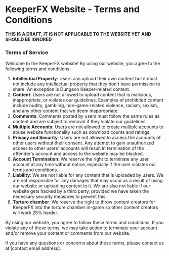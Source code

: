 KeeperFX Website - Terms and Conditions
=======================================

**THIS IS A DRAFT, IT IS NOT APPLICABLE TO THE WEBSITE YET AND SHOULD BE IGNORED**



### Terms of Service

Welcome to the KeeperFX website! By using our website, you agree to the following terms and conditions:

1. **Intellectual Property**: Users can upload their own content but it must not include any intellectual property that they don't have permission to share. An exception is Dungeon Keeper-related content.
2. **Content**: Users are not allowed to upload content that is malicious, inappropriate, or violates our guidelines. Examples of prohibited content include nudity, gambling, non-game-related violence, racism, sexism, and any other content that we deem inappropriate.
3. **Comments**: Comments posted by users must follow the same rules as content and are subject to removal if they violate our guidelines.
4. **Multiple Accounts**: Users are not allowed to create multiple accounts to abuse website functionality such as download counts and ratings.
5. **Privacy and Security**: Users are not allowed to access the accounts of other users without their consent. Any attempt to gain unauthorized access to other users' accounts will result in termination of the offender's account and access to the website may be blocked.
6. **Account Termination**: We reserve the right to terminate any user account at any time without notice, especially if the user violates our terms and conditions.
7. **Liability**: We are not liable for any content that is uploaded by users. We are not responsible for any damages that may occur as a result of using our website or uploading content to it. We are also not liable if our website gets hacked by a third party, provided we have taken the necessary security measures to prevent this.
8. **Torture chamber**: We reserve the right to throw content creators for KeeperFX into the torture chamber in-game so other content creators will work 25% harder.

By using our website, you agree to follow these terms and conditions. If you violate any of these terms, we may take action to terminate your account and/or remove your content or comments from our website.

If you have any questions or concerns about these terms, please contact us at [contact email address].
